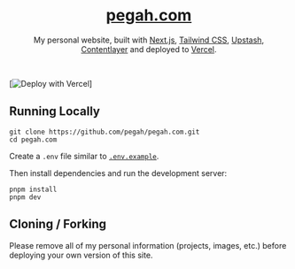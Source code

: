 <div align="center">
    <a href="https://pegah.com"><h1 align="center">pegah.com</h1></a>

My personal website, built with [Next.js](https://nextjs.org/), [Tailwind CSS](https://tailwindcss.com/), [Upstash](https://upstash.com), [Contentlayer](https://www.contentlayer.dev/) and deployed to [Vercel](https://vercel.com/).

</div>

<br/>


[![Deploy with Vercel](https://vercel.com/button)]

## Running Locally


```sh-session
git clone https://github.com/pegah/pegah.com.git
cd pegah.com
```


Create a `.env` file similar to [`.env.example`](https://github.com/pegah/pegah.com/blob/main/.env.example).

Then install dependencies and run the development server:
```sh-session
pnpm install
pnpm dev
```


## Cloning / Forking

Please remove all of my personal information (projects, images, etc.) before deploying your own version of this site.

